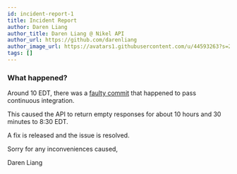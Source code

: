 ```yaml
---
id: incident-report-1
title: Incident Report
author: Daren Liang
author_title: Daren Liang @ Nikel API
author_url: https://github.com/darenliang
author_image_url: https://avatars1.githubusercontent.com/u/44593263?s=200&v=4
tags: []
---
```


### What happened?

Around 10 EDT, there was a [faulty commit](https://github.com/nikel-api/nikel/commit/a07a0927d252cef3d0991486a71537bea15c2e87) that happened to pass continuous integration.

This caused the API to return empty responses for about 10 hours and 30 minutes to 8:30 EDT.

A fix is released and the issue is resolved.

Sorry for any inconveniences caused,

Daren Liang
